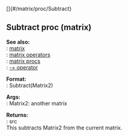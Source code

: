 []{#/matrix/proc/Subtract}    
## Subtract proc (matrix)    
**See also:**    
:   [matrix](/ref/matrix/matrix.md)    
:   [matrix operators](/ref/matrix/operators/operators.md)    
:   [matrix procs](/ref/matrix/proc/proc.md)    
:   [-= operator](/ref/operator/+=/+=.md)    
<!-- -->    
**Format:**    
:   Subtract(Matrix2)    
<!-- -->    
**Args:**    
:   Matrix2: another matrix    
<!-- -->    
**Returns:**    
:   src    
This subtracts Matrix2 from the current matrix.  